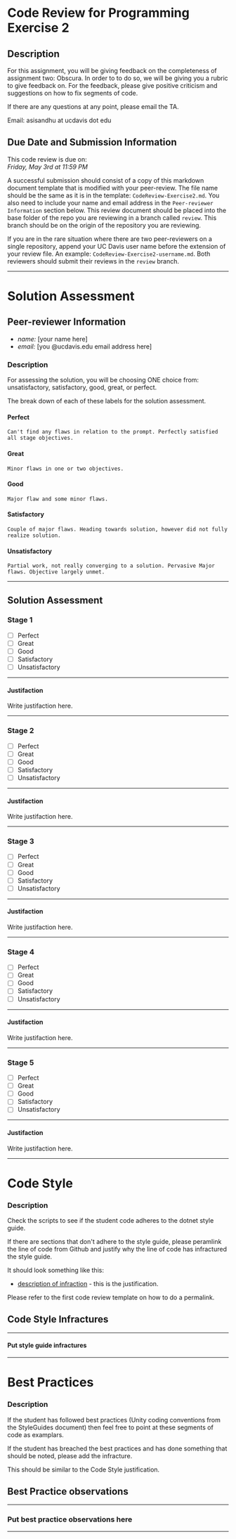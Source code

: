 # Code Review for Programming Exercise 2 #

## Description ##

For this assignment, you will be giving feedback on the completeness of assignment two: Obscura. In order to to do so, we will be giving you a rubric to give feedback on. For the feedback, please give positive criticism and suggestions on how to fix segments of code.

If there are any questions at any point, please email the TA.   

Email: asisandhu at ucdavis dot edu

## Due Date and Submission Information
This code review is due on:  
*Friday, May 3rd at 11:59 PM*

A successful submission should consist of a copy of this markdown document template that is modified with your peer-review. The file name should be the same as it is in the template: `CodeReview-Exercise2.md`. You also need to include your name and email address in the `Peer-reviewer Information` section below. This review document should be placed into the base folder of the repo you are reviewing in a branch called `review`. This branch should be on the origin of the repository you are reviewing.

If you are in the rare situation where there are two peer-reviewers on a single repository, append your UC Davis user name before the extension of your review file. An example: `CodeReview-Exercise2-username.md`. Both reviewers should submit their reviews in the `review` branch.
___
# Solution Assessment #

## Peer-reviewer Information

* *name:* [your name here] 
* *email:* [you @ucdavis.edu email address here]

### Description ###

For assessing the solution, you will be choosing ONE choice from: unsatisfactory, satisfactory, good, great, or perfect.

The break down of each of these labels for the solution assessment.

#### Perfect #### 
    Can't find any flaws in relation to the prompt. Perfectly satisfied all stage objectives.

#### Great ####
    Minor flaws in one or two objectives. 

#### Good #####
    Major flaw and some minor flaws.

#### Satisfactory ####
    Couple of major flaws. Heading towards solution, however did not fully realize solution.

#### Unsatisfactory ####
    Partial work, not really converging to a solution. Pervasive Major flaws. Objective largely unmet.


___

## Solution Assessment ##

### Stage 1 ###

- [ ] Perfect
- [ ] Great
- [ ] Good
- [ ] Satisfactory
- [ ] Unsatisfactory

___
#### Justifaction ##### 
Write justifaction here.

___
### Stage 2 ###

- [ ] Perfect
- [ ] Great
- [ ] Good
- [ ] Satisfactory
- [ ] Unsatisfactory

___
#### Justifaction ##### 
Write justifaction here.

___
### Stage 3 ###

- [ ] Perfect
- [ ] Great
- [ ] Good
- [ ] Satisfactory
- [ ] Unsatisfactory

___
#### Justifaction ##### 
Write justifaction here.

___
### Stage 4 ###

- [ ] Perfect
- [ ] Great
- [ ] Good
- [ ] Satisfactory
- [ ] Unsatisfactory

___
#### Justifaction ##### 
Write justifaction here.

___
### Stage 5 ###

- [ ] Perfect
- [ ] Great
- [ ] Good
- [ ] Satisfactory
- [ ] Unsatisfactory

___
#### Justifaction ##### 
Write justifaction here.
___
# Code Style #


### Description ###
Check the scripts to see if the student code adheres to the dotnet style guide.

If there are sections that don't adhere to the style guide, please peramlink the line of code from Github and justify why the line of code has infractured the style guide.

It should look something like this:

* [description of infraction](https://github.com/dr-jam/ECS189L) - this is the justification.

Please refer to the first code review template on how to do a permalink.


## Code Style Infractures ##

___
#### Put style guide infractures ####

___

# Best Practices #

### Description ###

If the student has followed best practices (Unity coding conventions from the StyleGuides document) then feel free to point at these segments of code as examplars. 

If the student has breached the best practices and has done something that should be noted, please add the infracture.


This should be similar to the Code Style justification.

## Best Practice observations ##

___
### Put best practice observations here ###
___
